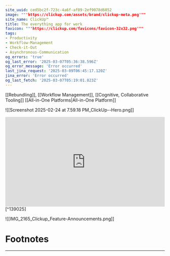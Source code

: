 ```yaml
---
site_uuid: ced5bc2f-723c-4a6f-af09-2ef9078d6052
image: ""'https://clickup.com/assets/brand/clickup-meta.png'""
site_name: ClickUp™
title: The everything app for work
favicon: ""'https://clickup.com/favicons/favicon-32x32.png'""
tags:
- Productivity
- Workflow-Management
- Check-it-Out
- Asynchronous-Communication
og_errors: 'true'
og_last_error: '2025-03-07T05:36:38.596Z'
og_error_message: 'Error occurred'
last_jina_request: '2025-03-09T06:45:17.120Z'
jina_error: 'Error occurred'
og_last_fetch: '2025-03-07T05:19:01.823Z'
---
```

[[Rebundling]], [[Workflow Management]], [[Cognitive, Collaborative Tooling]]
[[All-in-One Platforms|All-in-One Platform]]

![[Screenshot 2025-02-24 at 7.59.18 PM_ClickUp--Hero.png]]

<iframe 
style="aspect-ratio:16/9;width:100%;height:auto" 
src="https://www.youtube.com/embed/rO4j3dtqeDg?si=4hJCBYeG7r8StRI4" 
title="YouTube video player" 
frameborder="0" 
allow="accelerometer; autoplay; clipboard-write; encrypted-media; gyroscope; picture-in-picture; web-share" 
referrerpolicy="strict-origin-when-cross-origin" 
allowfullscreen
></iframe> [^139025]


![[IMG_2165_Clickup_Feature-Announcements.png]]



# Footnotes
***

[^139025]: 2025, Mar 04. "[ClickUp Review: AI Powered Project Management Tool](https://youtu.be/rO4j3dtqeDg?si=4hJCBYeG7r8StRI4)," [[Tool Finder]]
